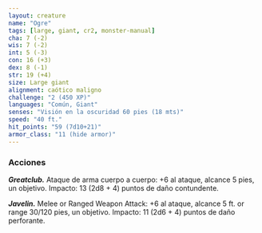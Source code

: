 ```yaml
---
layout: creature
name: "Ogre"
tags: [large, giant, cr2, monster-manual]
cha: 7 (-2)
wis: 7 (-2)
int: 5 (-3)
con: 16 (+3)
dex: 8 (-1)
str: 19 (+4)
size: Large giant
alignment: caótico maligno
challenge: "2 (450 XP)"
languages: "Común, Giant"
senses: "Visión en la oscuridad 60 pies (18 mts)"
speed: "40 ft."
hit_points: "59 (7d10+21)"
armor_class: "11 (hide armor)"
---
```


### Acciones

***Greatclub.*** Ataque de arma cuerpo a cuerpo: +6 al ataque, alcance 5 pies, un objetivo. Impacto: 13 (2d8 + 4) puntos de daño contundente.

***Javelin.*** Melee or Ranged Weapon Attack: +6 al ataque, alcance 5 ft. or range 30/120 pies, un objetivo. Impacto: 11 (2d6 + 4) puntos de daño perforante.